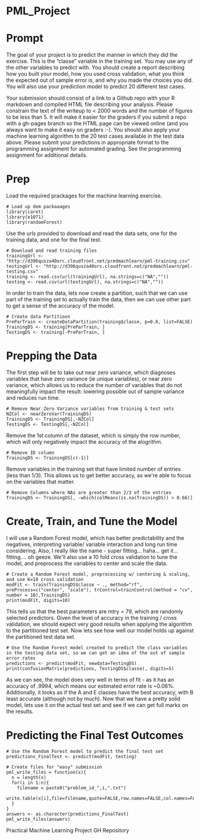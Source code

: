 # PML_Project

# Prompt
The goal of your project is to predict the manner in which they did the exercise. This is the “classe” variable in the training set. You may use any of the other variables to predict with. You should create a report describing how you built your model, how you used cross validation, what you think the expected out of sample error is, and why you made the choices you did. You will also use your prediction model to predict 20 different test cases.

Your submission should consist of a link to a Github repo with your R markdown and compiled HTML file describing your analysis. Please constrain the text of the writeup to < 2000 words and the number of figures to be less than 5. It will make it easier for the graders if you submit a repo with a gh-pages branch so the HTML page can be viewed online (and you always want to make it easy on graders :-).
You should also apply your machine learning algorithm to the 20 test cases available in the test data above. Please submit your predictions in appropriate format to the programming assignment for automated grading. See the programming assignment for additional details.

# Prep

Load the required prackages for the machine learning exercise.
```{r}
# Load up dem packaaages
library(caret)
library(e1071)
library(randomForest)
```

Use the urls provided to download and read the data sets, one for the training data, and one for the final test.
```{r}
# Download and read training files
trainingUrl <- "http://d396qusza40orc.cloudfront.net/predmachlearn/pml-training.csv"
testingUrl <- "http://d396qusza40orc.cloudfront.net/predmachlearn/pml-testing.csv"
training <- read.csv(url(trainingUrl), na.strings=c("NA",""))
testing <- read.csv(url(testingUrl), na.strings=c("NA",""))
```

In order to train the data, lets now create a partition, such that we can use part of the training set to actually train the data, then we can use other part to get a sense of the accuracy of the model.
```{r}
# Create data Partitioon
PreParTrain <- createDataPartition(training$classe, p=0.6, list=FALSE)
TrainingDS <- training[PreParTrain, ]
TestingDS <- training[-PreParTrain, ]
```

# Prepping the Data

The first step will be to take out near zero variance, which diagnoses variables that have zero variance (ie unique variables), or near zero variance, which allows us to reduce the number of variables that do not meaningfully impact the result: lowering possible out of sample variance and reduces run time. 
```{r}
# Remove Near Zero Variance variables from training & test sets
NZCol <- nearZeroVar(TrainingDS)
TrainingDS <- TrainingDS[,-NZCol]
TestingDS <- TestingDS[,-NZCol]
```

Remove the 1st column of the dataset, which is simply the row number, which will only negatively impact the accuracy of the alogrithm.
```{r}
# Remove ID column
TrainingDS <- TrainingDS[c(-1)]
```

Remove variables in the training set that have limited number of entries (less than 1/3). This allows us to get better accuracy, as we're able to focus on the variables that matter.
```{r}
# Remove Columns where NAs are greater than 2/3 of the entries
TrainingDS <- TrainingDS[, -which(colMeans(is.na(TrainingDS)) > 0.66)]
```

# Create, Train, and Tune the Model
I will use a Random Forest model, which has better predictability and the negatives, interpreting variable/ variable interaction and long run time considering. Also, I really like the name - super fitting... haha... get it... fitting.... oh geeze. We'll also use a 10 fold cross validation to tune the model, and preprocess the variables to center and scale the data.
```{r}
# Create a Random Forest model, preprocessing w/ centering & scaling, and use K=10 cross validation
modFit <- train(TrainingDS$classe ~ ., method="rf", preProcess=c("center", "scale"), trControl=trainControl(method = "cv", number = 10),TrainingDS)
print(modFit, digits=10)
```

This tells us that the best parameters are mtry = 79, which are randomly selected predictors. Given the level of accuracy in the training / cross validation, we should expect very good results when applying the algorithm to the partitioned test set. Now lets see how well our model holds up against the partitioned test data set.
```{r}
# Use the Random Forest model created to predict the class variables in the testing data set, so we can get an idea of the out of sample error rates
predictions <- predict(modFit, newdata=TestingDS)
print(confusionMatrix(predictions, TestingDS$classe), digits=5)
```

As we can see, the model does very well in terms of fit - as it has an accuracy of .9994, which means our estimated error rate is ~0.06%. Additionally, it looks as if the A and E classes have the best accuracy, with B least accurate (although not by much). Now that we have a pretty solid model, lets use it on the actual test set and see if we can get full marks on the results.

# Predicting the Final Test Outcomes
```{r}
# Use the Random Forest model to predict the final test set
predictions_FinalTest <- predict(modFit, testing)

# Create files for "easy" submission
pml_write_files = function(x){
  n = length(x)
  for(i in 1:n){
    filename = paste0("problem_id_",i,".txt")
    write.table(x[i],file=filename,quote=FALSE,row.names=FALSE,col.names=FALSE)
  }
}
answers <- as.character(predictions_FinalTest)
pml_write_files(answers)
```


Practical Machine Learning Project GH Repository
